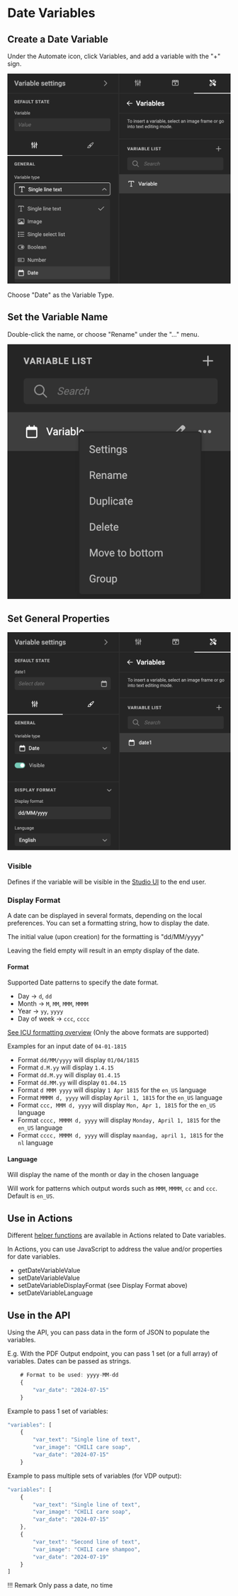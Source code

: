# Date Variables

## Create a Date Variable

Under the Automate icon, click Variables, and add a variable with the "+" sign.

![screenshot](date0.png)

Choose "Date" as the Variable Type.

## Set the Variable Name

Double-click the name, or choose "Rename" under the "..." menu.

![screenshot](date1.png)

## Set General Properties

![screenshot-full](date2.png)

### Visible

Defines if the variable will be visible in the [Studio UI](/GraFx-Studio/concepts/template-management/#studio-ui) to the end user.

### Display Format

A date can be displayed in several formats, depending on the local preferences. You can set a formatting string, how to display the date.

The initial value (upon creation) for the formatting is "dd/MM/yyyy"

Leaving the field empty will result in an empty display of the date.

#### Format

Supported Date patterns to specify the date format.

- Day -> `d`, `dd`
- Month -> `M`, `MM`, `MMM`, `MMMM`
- Year -> `yy`, `yyyy`
- Day of week -> `ccc`, `cccc`

[See ICU formatting overview](https://unicode-org.github.io/icu/userguide/format_parse/datetime/#date-field-symbol-table) (Only the above formats are supported)

Examples for an input date of `04-01-1815`

- Format `dd/MM/yyyy` will display `01/04/1815`
- Format `d.M.yy` will display `1.4.15`
- Format `dd.M.yy` will display `01.4.15`
- Format `dd.MM.yy` will display `01.04.15`
- Format `d MMM yyyy` will display `1 Apr 1815` for the `en_US` language
- Format `MMMM d, yyyy` will display `April 1, 1815` for the `en_US` language
- Format `ccc, MMM d, yyyy` will display `Mon, Apr 1, 1815` for the `en_US` language
- Format `cccc, MMMM d, yyyy` will display `Monday, April 1, 1815` for the `en_US` language
- Format `cccc, MMMM d, yyyy` will display `maandag, april 1, 1815` for the `nl` language
	
#### Language

Will display the name of the month or day in the chosen language

Will work for patterns which output words such as `MMM`, `MMMM`, `cc` and `ccc`. Default is `en_US`.

## Use in Actions

Different [helper functions](/GraFx-Studio/concepts/helper-functions/) are available in Actions related to Date variables.

In Actions, you can use JavaScript to address the value and/or properties for date variables.

- getDateVariableValue
- setDateVariableValue
- setDateVariableDisplayFormat (see Display Format above)
- setDateVariableLanguage

## Use in the API

Using the API, you can pass data in the form of JSON to populate the variables.

E.g. With the PDF Output endpoint, you can pass 1 set (or a full array) of variables. Dates can be passed as strings.

``` js
	# Format to be used: yyyy-MM-dd
	{
		"var_date": "2024-07-15"
	}
```

Example to pass 1 set of variables:

``` js
"variables": [
    {
        "var_text": "Single line of text",
        "var_image": "CHILI care soap",
        "var_date": "2024-07-15"
    }
```
Example to pass multiple sets of variables (for VDP output):

``` js
"variables": [
    {
        "var_text": "Single line of text",
        "var_image": "CHILI care soap",
        "var_date": "2024-07-15"
    },
    {
        "var_text": "Second line of text",
        "var_image": "CHILI care shampoo",
        "var_date": "2024-07-19"
    }
]
```

!!! Remark
    Only pass a date, no time
